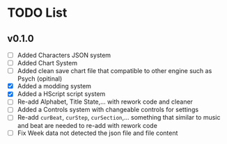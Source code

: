 # TODO List
## v0.1.0
- [ ] Added Characters JSON system
- [ ] Added Chart System
- [ ] Added clean save chart file that compatible to other engine such as Psych (opitinal)
- [X] Added a modding system
- [X] Added a HScript script system
- [ ] Re-add Alphabet, Title State,... with rework code and cleaner
- [ ] Added a Controls system with changeable controls for settings
- [ ] Re-add `curBeat`, `curStep`, `curSection`,... something that similar to music and beat are needed to re-add with rework code
- [ ] Fix Week data not detected the json file and file content